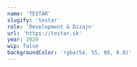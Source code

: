 ```yaml
---
name: 'TESTAR'
slugify: 'testar'
role: 'Development & Dizajn'
url: 'https://testar.sk'
year: 2020
wip: false
backgroundColor: 'rgba(54, 55, 60, 0.8)'
---
```

